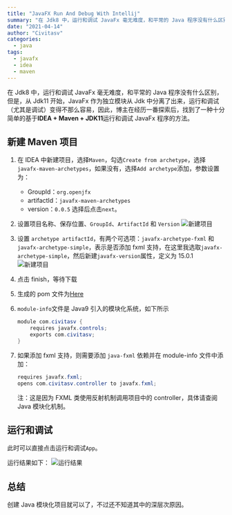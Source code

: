 ```yaml
---
title: "JavaFX Run And Debug With Intellij"
summary: "在 Jdk8 中，运行和调试 JavaFx 毫无难度，和平常的 Java 程序没有什么区别，但是，从 Jdk11 开始，JavaFx 作为独立模块从 Jdk 中分离了出来，运行和调试（尤其是调试）变得不那么容易，因此，博主在经历一番探索后，找到了一种十分简单的基于 IDEA + Maven + JDK11 运行和调试 JavaFx 程序的方法"
date: "2021-04-14"
author: "Civitasv"
categories:
  - java 
tags:
  - javafx
  - idea
  - maven
---
```


在 Jdk8 中，运行和调试 JavaFx 毫无难度，和平常的 Java 程序没有什么区别，但是，从 Jdk11 开始，JavaFx 作为独立模块从 Jdk 中分离了出来，运行和调试（尤其是调试）变得不那么容易，因此，博主在经历一番探索后，找到了一种十分简单的基于**IDEA + Maven + JDK11**运行和调试 JavaFx 程序的方法。

## 新建 Maven 项目

1. 在 IDEA 中新建项目，选择`Maven`，勾选`Create from archetype`，选择`javafx-maven-archetypes`，如果没有，选择`Add archetype`添加，参数设置为：

   - GroupId：`org.openjfx`
   - artifactId：`javafx-maven-archetypes`
   - version：`0.0.5`
     选择后点击`next`。

2. 设置项目名称、保存位置、`GroupId`、`ArtifactId` 和 `Version`
   ![新建项目](/img/in-post/javafx/javafx_新建项目.png)

3. 设置 `archetype artifactId`，有两个可选项：`javafx-archetype-fxml` 和 `javafx-archetype-simple`，表示是否添加 fxml 支持，在这里我选取`javafx-archetype-simple`，然后新建`javafx-version`属性，定义为 15.0.1
   ![新建项目](/img/in-post/javafx/javafx_maven_set.png)

4. 点击 finish，等待下载

5. 生成的 pom 文件为[Here](https://github.com/Civitasv/hellofx/blob/master/pom.xml)

6. `module-info`文件是 Java9 引入的模块化系统，如下所示

   ```java
   module com.civitasv {
       requires javafx.controls;
       exports com.civitasv;
   }
   ```

7. 如果添加 fxml 支持，则需要添加 `java-fxml` 依赖并在 module-info 文件中添加：

   ```java
   requires javafx.fxml;
   opens com.civitasv.controller to javafx.fxml;
   ```

   注：这是因为 FXML 类使用反射机制调用项目中的 controller，具体请查阅 Java 模块化机制。

## 运行和调试

此时可以直接点击运行和调试`App`。

运行结果如下：
![运行结果](/img/in-post/javafx/javafx_run.png)

## 总结

创建 Java 模块化项目就可以了，不过还不知道其中的深层次原因。
